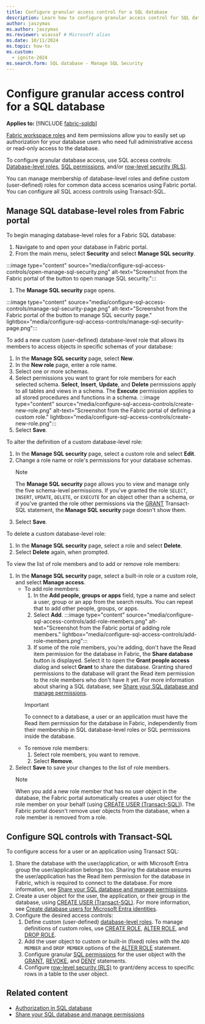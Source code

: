 ```yaml
---
title: Configure granular access control for a SQL database
description: Learn how to configure granular access control for SQL database using SQL access control mechanisms.
author: jaszymas
ms.author: jaszymas
ms.reviewer: wiassaf # Microsoft alias
ms.date: 10/11/2024
ms.topic: how-to
ms.custom:
  - ignite-2024
ms.search.form: SQL database - Manage SQL Security
---
```


# Configure granular access control for a SQL database

**Applies to:** [!INCLUDE [fabric-sqldb](../includes/applies-to-version/fabric-sqldb.md)]

[Fabric workspace roles](authorization.md#fabric-access-controls) and item permissions allow you to easily set up authorization for your database users who need full administrative access or read-only access to the database.

To configure granular database access, use SQL access controls: [Database-level roles](/sql/relational-databases/security/authentication-access/database-level-roles?view=fabric&preserve-view=true), [SQL permissions](/sql/relational-databases/security/permissions-database-engine?view=fabric&preserve-view=true), and/or [row-level security (RLS)](/sql/relational-databases/security/row-level-security?view=fabric&preserve-view=true).

You can manage membership of database-level roles and define custom (user-defined) roles for common data access scenarios using Fabric portal. You can configure all SQL access controls using Transact-SQL.

## Manage SQL database-level roles from Fabric portal

To begin managing database-level roles for a Fabric SQL database:

1. Navigate to and open your database in Fabric portal.
1. From the main menu, select **Security** and select **Manage SQL security**.

  :::image type="content" source="media/configure-sql-access-controls/open-manage-sql-security.png" alt-text="Screenshot from the Fabric portal of the button to open manage SQL security.":::
  
1. The **Manage SQL security** page opens.
   
  :::image type="content" source="media/configure-sql-access-controls/manage-sql-security-page.png" alt-text="Screenshot from the Fabric portal of the button to manage SQL security page." lightbox="media/configure-sql-access-controls/manage-sql-security-page.png":::

To add a new custom (user-defined) database-level role that allows its members to access objects in specific schemas of your database:

1. In the **Manage SQL security** page, select **New**.
1. In the **New role** page, enter a role name.
1. Select one or more schemas.
1. Select permissions you want to grant for role members for each selected schema. **Select**, **Insert**, **Update**, and **Delete** permissions apply to all tables and views in a schema. The **Execute** permission applies to all stored procedures and functions in a schema.
  :::image type="content" source="media/configure-sql-access-controls/create-new-role.png" alt-text="Screenshot from the Fabric portal of defining a custom role." lightbox="media/configure-sql-access-controls/create-new-role.png":::
1. Select **Save**.

To alter the definition of a custom database-level role:

1. In the **Manage SQL security** page, select a custom role and select **Edit**.
1. Change a role name or role's permissions for your database schemas.
   > [!NOTE]
   > The **Manage SQL security** page allows you to view and manage only the five schema-level permissions. If you've granted the role `SELECT`, `INSERT`, `UPDATE`, `DELETE`, or `EXECUTE` for an object other than a schema, or if you've granted the role other permissions via the [GRANT](/sql/t-sql/statements/grant-transact-sql?view=fabric&preserve-view=true) Transact-SQL statement, the **Manage SQL security** page doesn't show them.
1. Select **Save**.

To delete a custom database-level role:

1. In the **Manage SQL security** page, select a role and select **Delete**.
1. Select **Delete** again, when prompted.

To view the list of role members and to add or remove role members:

1. In the **Manage SQL security** page, select a built-in role or a custom role, and select **Manage access**.
    - To add role members:
        1. In the **Add people, groups or apps** field, type a name and select a user, group or an app from the search results. You can repeat that to add other people, groups, or apps.
        1. Select **Add**.
          :::image type="content" source="media/configure-sql-access-controls/add-role-members.png" alt-text="Screenshot from the Fabric portal of adding role members." lightbox="media/configure-sql-access-controls/add-role-members.png":::
        1. If some of the role members, you're adding, don't have the Read item permission for the database in Fabric, the **Share database** button is displayed. Select it to open the **Grant people access** dialog and select **Grant** to share the database. Granting shared permissions to the database will grant the Read item permission to the role members who don't have it yet. For more information about sharing a SQL database, see [Share your SQL database and manage permissions](share-sql-manage-permission.md).
       > [!IMPORTANT]
       > To connect to a database, a user or an application must have the Read item permission for the database in Fabric, independently from their membership in SQL database-level roles or SQL permissions inside the database.
    - To remove role members:
        1. Select role members, you want to remove.
        1. Select  **Remove**.
1. Select **Save** to save your changes to the list of role members.
   > [!NOTE]
   > When you add a new role member that has no user object in the database, the Fabric portal automatically creates a user object for the role member on your behalf (using [CREATE USER (Transact-SQL)](/sql/t-sql/statements/create-user-transact-sql?view=fabric&preserve-view=true)). The Fabric portal doesn't remove user objects from the database, when a role member is removed from a role.

## Configure SQL controls with Transact-SQL

To configure access for a user or an application using Transact SQL:

1. Share the database with the user/application, or with Microsoft Entra group the user/application belongs too. Sharing the database ensures the user/application has the Read item permission for the database in Fabric, which is required to connect to the database. For more information, see [Share your SQL database and manage permissions](share-sql-manage-permission.md).
1. Create a user object for the user, the application, or their group in the database, using [CREATE USER (Transact-SQL)](/sql/t-sql/statements/create-user-transact-sql?view=fabric&preserve-view=true). For more information, see [Create database users for Microsoft Entra identities](authentication.md#create-database-users-for-microsoft-entra-identities).
1. Configure the desired access controls:
    1. Define custom (user-defined) [database-level roles](/sql/relational-databases/security/authentication-access/database-level-roles?view=fabric&preserve-view=true). To manage definitions of custom roles, use [CREATE ROLE](/sql/t-sql/statements/create-role-transact-sql?view=fabric&preserve-view=true), [ALTER ROLE](/sql/t-sql/statements/alter-role-transact-sql?view=fabric&preserve-view=true), and [DROP ROLE](/sql/t-sql/statements/drop-role-transact-sql).
    1. Add the user object to custom or built-in (fixed) roles with the `ADD MEMBER` and `DROP MEMBER` options of the [ALTER ROLE](/sql/t-sql/statements/alter-role-transact-sql?view=fabric&preserve-view=true) statement.
    1. Configure granular [SQL permissions](/sql/relational-databases/security/permissions-database-engine?view=fabric&preserve-view=true) for the user object with the [GRANT](/sql/t-sql/statements/grant-transact-sql?view=fabric&preserve-view=true), [REVOKE](/sql/t-sql/statements/revoke-transact-sql), and [DENY](/sql/t-sql/statements/deny-transact-sql?view=fabric&preserve-view=true) statements.
    1. Configure [row-level security (RLS)](/sql/relational-databases/security/row-level-security?view=fabric&preserve-view=true) to grant/deny access to specific rows in a table to the user object.

## Related content

- [Authorization in SQL database](authorization.md)
- [Share your SQL database and manage permissions](share-sql-manage-permission.md)
